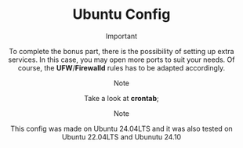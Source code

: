 <div align="center">

# Ubuntu Config

> [!Important]
> To complete the bonus part, there is the possibility of setting up extra services. In this case, you may open more ports to suit your needs. Of course, the **UFW**/**Firewalld** rules has to be adapted accordingly.

> [!NOTE]
> Take a look at **crontab**;

> [!NOTE]
> This config was made on Ubuntu 24.04LTS and it was also tested on Ubuntu 22.04LTS and Ubunutu 24.10

</div>
